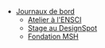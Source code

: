 - [Journaux de bord](journal/)
  - [Atelier à l'ENSCI](journal/atelier-ensci)
  - [Stage au DesignSpot](journal/stage-designspot)
  - [Fondation MSH](journal/fondation-msh)
